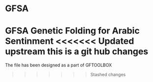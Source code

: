 # GFSA
 GFSA Genetic Folding for Arabic Sentinment
<<<<<<< Updated upstream
this is a git hub changes
=======

The file has been designed as a part of GFTOOLBOX 
>>>>>>> Stashed changes
